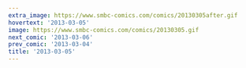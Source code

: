 ```yaml
---
extra_image: https://www.smbc-comics.com/comics/20130305after.gif
hovertext: '2013-03-05'
image: https://www.smbc-comics.com/comics/20130305.gif
next_comic: '2013-03-06'
prev_comic: '2013-03-04'
title: '2013-03-05'
---
```



